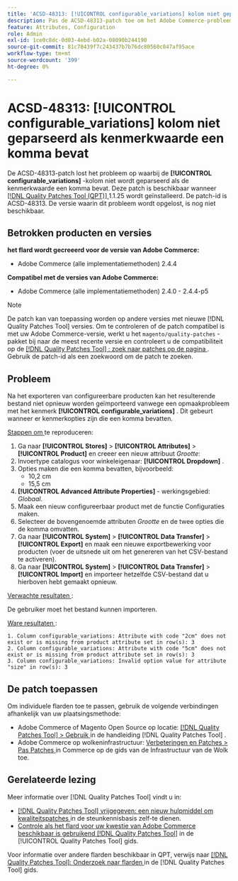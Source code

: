 ```yaml
---
title: 'ACSD-48313: [!UICONTROL configurable_variations] kolom niet geparseerd als kenmerkwaarde een komma bevat'
description: Pas de ACSD-48313-patch toe om het Adobe Commerce-probleem op te lossen waarbij de [!UICONTROL configurable_variations] -kolom niet wordt geparseerd als de kenmerkwaarde een komma bevat.
feature: Attributes, Configuration
role: Admin
exl-id: 1ce0c8dc-0d03-4ebd-b02a-08090b244190
source-git-commit: 81c78439f7c243437b7b76dc80560c847af95ace
workflow-type: tm+mt
source-wordcount: '399'
ht-degree: 0%

---
```


# ACSD-48313: **[!UICONTROL configurable_variations]** kolom niet geparseerd als kenmerkwaarde een komma bevat

De ACSD-48313-patch lost het probleem op waarbij de **[!UICONTROL configurable_variations]** -kolom niet wordt geparseerd als de kenmerkwaarde een komma bevat. Deze patch is beschikbaar wanneer [[!DNL Quality Patches Tool (QPT)] ](https://experienceleague.adobe.com/nl/docs/commerce-knowledge-base/kb/announcements/commerce-announcements/magento-quality-patches-released-new-tool-to-self-serve-quality-patches) 1.1.25 wordt geïnstalleerd. De patch-id is ACSD-48313. De versie waarin dit probleem wordt opgelost, is nog niet beschikbaar.

## Betrokken producten en versies

**het flard wordt gecreeerd voor de versie van Adobe Commerce:**
* Adobe Commerce (alle implementatiemethoden) 2.4.4

**Compatibel met de versies van Adobe Commerce:**
* Adobe Commerce (alle implementatiemethoden) 2.4.0 - 2.4.4-p5

>[!NOTE]
>
>De patch kan van toepassing worden op andere versies met nieuwe [!DNL Quality Patches Tool] versies. Om te controleren of de patch compatibel is met uw Adobe Commerce-versie, werkt u het `magento/quality-patches` -pakket bij naar de meest recente versie en controleert u de compatibiliteit op de [[!DNL Quality Patches Tool] : zoek naar patches op de pagina ](https://experienceleague.adobe.com/tools/commerce-quality-patches/index.html?lang=nl-NL) . Gebruik de patch-id als een zoekwoord om de patch te zoeken.

## Probleem

Na het exporteren van configureerbare producten kan het resulterende bestand niet opnieuw worden geïmporteerd vanwege een opmaakprobleem met het kenmerk **[!UICONTROL configurable_variations]** . Dit gebeurt wanneer er kenmerkopties zijn die een komma bevatten.

<u> Stappen om </u> te reproduceren:

1. Ga naar **[!UICONTROL Stores]** > **[!UICONTROL Attributes]** > **[!UICONTROL Product]** en creeer een nieuw attribuut _Grootte_:
1. Invoertype catalogus voor winkeleigenaar: **[!UICONTROL Dropdown]** .
1. Opties maken die een komma bevatten, bijvoorbeeld:
   * 10,2 cm
   * 15,5 cm
1. **[!UICONTROL Advanced Attribute Properties]** - werkingsgebied: _Globaal_.
1. Maak een nieuw configureerbaar product met de functie Configuraties maken.
1. Selecteer de bovengenoemde attributen _Grootte_ en de twee opties die de komma omvatten.
1. Ga naar **[!UICONTROL System]** > **[!UICONTROL Data Transfer]** > **[!UICONTROL Export]** en maak een nieuwe exportbewerking voor producten (voer de uitsnede uit om het genereren van het CSV-bestand te activeren).
1. Ga naar **[!UICONTROL System]** > **[!UICONTROL Data Transfer]** > **[!UICONTROL Import]** en importeer hetzelfde CSV-bestand dat u hierboven hebt gemaakt opnieuw.

<u> Verwachte resultaten </u>:

De gebruiker moet het bestand kunnen importeren.

<u> Ware resultaten </u>:

```
1. Column configurable_variations: Attribute with code "2cm" does not exist or is missing from product attribute set in row(s): 3
2. Column configurable_variations: Attribute with code "5cm" does not exist or is missing from product attribute set in row(s): 3
3. Column configurable_variations: Invalid option value for attribute "size" in row(s): 3
```

## De patch toepassen

Om individuele flarden toe te passen, gebruik de volgende verbindingen afhankelijk van uw plaatsingsmethode:

* Adobe Commerce of Magento Open Source op locatie: [[!DNL Quality Patches Tool]  > Gebruik ](/help/tools/quality-patches-tool/usage.md) in de handleiding [!DNL Quality Patches Tool] .
* Adobe Commerce op wolkeninfrastructuur: [ Verbeteringen en Patches > Pas Patches ](https://experienceleague.adobe.com/docs/commerce-cloud-service/user-guide/develop/upgrade/apply-patches.html?lang=nl-NL) in Commerce op de gids van de Infrastructuur van de Wolk toe.


## Gerelateerde lezing

Meer informatie over [!DNL Quality Patches Tool] vindt u in:

* [[!DNL Quality Patches Tool]  vrijgegeven: een nieuw hulpmiddel om kwaliteitspatches ](https://experienceleague.adobe.com/nl/docs/commerce-knowledge-base/kb/announcements/commerce-announcements/magento-quality-patches-released-new-tool-to-self-serve-quality-patches) in de steunkennisbasis zelf-te dienen.
* [ Controle als het flard voor uw kwestie van Adobe Commerce beschikbaar is gebruikend  [!DNL Quality Patches Tool]](/help/tools/quality-patches-tool/patches-available-in-qpt/check-patch-for-magento-issue-with-magento-quality-patches.md) in de [!UICONTROL Quality Patches Tool] gids.


Voor informatie over andere flarden beschikbaar in QPT, verwijs naar [[!DNL Quality Patches Tool]: Onderzoek naar flarden ](https://experienceleague.adobe.com/tools/commerce-quality-patches/index.html?lang=nl-NL) in de [!DNL Quality Patches Tool] gids.
